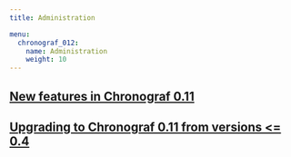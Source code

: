```yaml
---
title: Administration

menu:
  chronograf_012:
    name: Administration
    weight: 10
---
```


## [New features in Chronograf 0.11](/chronograf/v0.12/administration/new_features_in_chronograf_0.11/)


## [Upgrading to Chronograf 0.11 from versions <= 0.4](/chronograf/v0.12/administration/upgrading_to_chronograf_0.11_from_previous_versions/)
